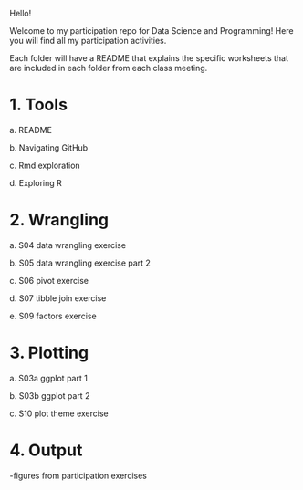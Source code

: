 Hello!

Welcome to my participation repo for Data Science and Programming!
Here you will find all my participation activities. 

Each folder will have a README that explains the specific worksheets that are included in each folder from each class meeting. 

# 1.	Tools

a.	README

b.	Navigating GitHub

c.	Rmd exploration

d.	Exploring R

# 2.	Wrangling

a.	S04 data wrangling exercise

b.	S05 data wrangling exercise part 2

c.	S06 pivot exercise

d.	S07 tibble join exercise

e.	S09 factors exercise

# 3.	Plotting

a.	S03a ggplot part 1

b.	S03b ggplot part 2

c.	S10 plot theme exercise

# 4.  Output

-figures from participation exercises 
 
